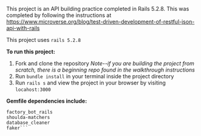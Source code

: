 This project is an API building practice completed in Rails 5.2.8.  This was completed by following the instructions at https://www.microverse.org/blog/test-driven-development-of-restful-json-api-with-rails

This project uses ```rails 5.2.8```

**To run this project:**
1.  Fork and clone the repository *Note--if you are building the project from scratch, there is a beginning repo found in the walkthrough instructions*
2. Run ```bundle install``` in your terminal inside the project directory
3. Run ```rails s``` and view the project in your browser by visiting ```locahost:3000```

**Gemfile dependencies include:**
```rspec-rails
factory_bot_rails
shoulda-matchers
database_cleaner
faker```
